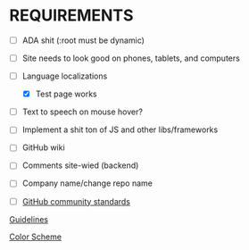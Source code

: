 # REQUIREMENTS
- [ ] ADA shit (:root must be dynamic)

- [ ] Site needs to look good on phones, tablets, and computers

- [ ] Language localizations
  - [x] Test page works

- [ ] Text to speech on mouse hover?

- [ ] Implement a shit ton of JS and other libs/frameworks

- [ ] GitHub wiki

- [ ] Comments site-wied (backend)

- [ ] Company name/change repo name

- [ ] [GitHub community standards](https://github.com/Adam-S-Amir/FBLA/community)

[Guidelines](https://connect.fbla.org/headquarters/files/High%20School%20Competitive%20Events%20Resources/Individual%20Guidelines/Presentation%20Events/Website-Coding--Development.pdf)

[Color Scheme](https://coolors.co/227c9d-17c3b2-ffcb77-ddd0c8-fe6d73)
